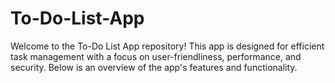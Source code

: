 # To-Do-List-App
Welcome to the To-Do List App repository! This app is designed for efficient task management with a focus on user-friendliness, performance, and security. Below is an overview of the app's features and functionality.
